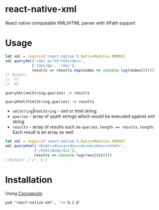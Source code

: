 # react-native-xml
React native compatable XML/HTML parser with XPath support

# Usage

```javascript
let xml = require('react-native').NativeModules.RNMXml
xml.queryXml('<doc a="V1">V2</doc>',
            ['/doc/@a', '/doc'],
            results => results.map(nodes => console.log(nodes[0])))
// Output:
//	V1
//	V2
```

`queryXml(xmlString,queries) -> results`

`queryHtml(htmlString,queries) -> results`

- `xmlString`|`htmlString` - xml or html string
- `queries` - array of xpath strings which would be executed against xml string
- `results` - array of results such as `queries.length == results.length`. Each result is an array as well

```javascript
let xml = require('react-native').NativeModules.RNMXml
xml.queryHtml('<html><div>a</div><div>b</div></html>',
		 	 ['/html/body/div'],
		 	 results => console.log(results[0]))
//Output: ['a','b']
```

# Installation

Using [Cocoapods](http://cocoapods.org):

`pod 'react-native-xml', '~> 0.1.0' `
